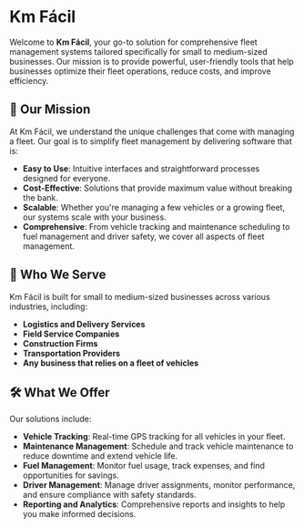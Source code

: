 # Km Fácil

Welcome to **Km Fácil**, your go-to solution for comprehensive fleet management systems tailored specifically for small to medium-sized businesses. Our mission is to provide powerful, user-friendly tools that help businesses optimize their fleet operations, reduce costs, and improve efficiency.

## 🚀 Our Mission

At Km Fácil, we understand the unique challenges that come with managing a fleet. Our goal is to simplify fleet management by delivering software that is:

- **Easy to Use**: Intuitive interfaces and straightforward processes designed for everyone.
- **Cost-Effective**: Solutions that provide maximum value without breaking the bank.
- **Scalable**: Whether you're managing a few vehicles or a growing fleet, our systems scale with your business.
- **Comprehensive**: From vehicle tracking and maintenance scheduling to fuel management and driver safety, we cover all aspects of fleet management.

## 💼 Who We Serve

Km Fácil is built for small to medium-sized businesses across various industries, including:

- **Logistics and Delivery Services**
- **Field Service Companies**
- **Construction Firms**
- **Transportation Providers**
- **Any business that relies on a fleet of vehicles**

## 🛠️ What We Offer

Our solutions include:

- **Vehicle Tracking**: Real-time GPS tracking for all vehicles in your fleet.
- **Maintenance Management**: Schedule and track vehicle maintenance to reduce downtime and extend vehicle life.
- **Fuel Management**: Monitor fuel usage, track expenses, and find opportunities for savings.
- **Driver Management**: Manage driver assignments, monitor performance, and ensure compliance with safety standards.
- **Reporting and Analytics**: Comprehensive reports and insights to help you make informed decisions.
